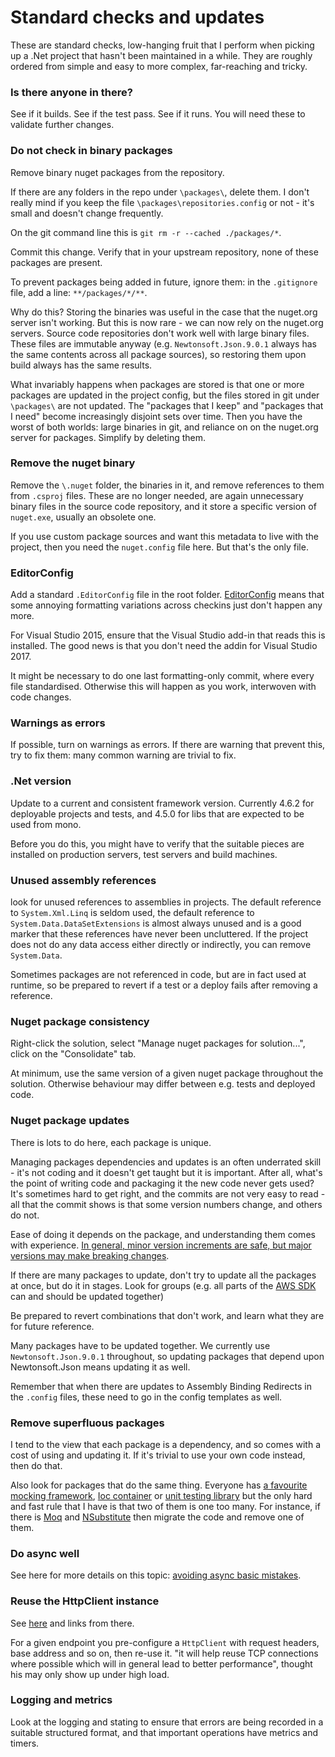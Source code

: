 # Standard checks and updates 

These are standard checks, low-hanging fruit that I perform when picking up a .Net project that hasn't been maintained in a while. They are roughly ordered from simple and easy to more complex, far-reaching and tricky.

### Is there anyone in there?

See if it builds. See if the test pass. See if it runs. You will need these to validate further changes.

### Do not check in binary packages

Remove binary nuget packages from the repository. 

If there are any folders in the repo under `\packages\`, delete them. I don't really mind if you keep the file `\packages\repositories.config` or not - it's small and doesn't change frequently.

On the git command line this is `git rm -r --cached ./packages/*`. 

Commit this change. Verify that in your upstream repository, none of these packages are present.

To prevent packages being added in future, ignore them: in the `.gitignore` file, add a line: `**/packages/*/**`. 

Why do this? Storing the binaries was useful in the case that the nuget.org server isn't working. But this is now rare - we can now rely on the nuget.org servers. Source code repositories don't work well with large binary files. These files are immutable anyway (e.g. `Newtonsoft.Json.9.0.1` always has the same contents across all package sources), so restoring them upon build always has the same results. 

What invariably happens when packages are stored is that one or more packages are updated in the project config, but the files stored in git under `\packages\` are not updated. The "packages that I keep" and "packages that I need" become increasingly disjoint sets over time. Then you have the worst of both worlds: large binaries in git, and reliance on on the nuget.org server for packages. Simplify by deleting them.

### Remove the nuget binary

Remove the `\.nuget` folder, the binaries in it, and remove references to them from `.csproj` files. These are no longer needed, are again unnecessary binary files in the source code repository, and it store a specific version of `nuget.exe`, usually an obsolete one.

If you use custom package sources and want this metadata to live with the project, then you need the `nuget.config` file here. But that's the only file. 


### EditorConfig

Add a standard `.EditorConfig` file in the root folder. [EditorConfig](http://editorconfig.org/) means that some annoying formatting variations across checkins just don't happen any more.

For Visual Studio 2015, ensure that the Visual Studio add-in that reads this is installed. The good news is that you don't need the addin for Visual Studio 2017.

It might be necessary to do one last formatting-only commit, where every file standardised. Otherwise this will happen as you work, interwoven with code changes.

### Warnings as errors

If possible, turn on warnings as errors. If there are warning that prevent this, try to fix them: many common warning are trivial to fix.

### .Net version

Update to a current and consistent framework version.
Currently 4.6.2 for deployable projects and tests, and 4.5.0 for libs that are expected to be used from mono.

Before you do this, you might have to verify that the suitable pieces are installed on production servers, test servers and build machines. 

### Unused assembly references

look for unused references to assemblies in projects. The default reference to `System.Xml.Linq` is seldom used, the default reference to `System.Data.DataSetExtensions` is almost always unused and is a good marker that these references have never been uncluttered. If the project does not do any data access either directly or indirectly, you can remove `System.Data`. 

Sometimes packages are not referenced in code, but are in fact used at runtime, so be prepared to revert if a test or a deploy fails after removing a reference.

### Nuget package consistency

Right-click the solution, select "Manage nuget packages for solution...", click on the "Consolidate" tab. 

At minimum, use the same version of a given nuget package throughout the solution. Otherwise behaviour may differ between e.g. tests and deployed code. 


### Nuget package updates

There is lots to do  here, each package is unique.

Managing packages dependencies and updates is an often underrated skill - it's not coding and it doesn't get taught but it is important. After all, what's the point of writing code and packaging it the new code never gets used? It's sometimes hard to get right, and the commits are not very easy to read - all that the commit shows is that some version numbers change, and others do not. 

Ease of doing it depends on the package, and understanding them comes with experience. [In general, minor version increments are safe, but major versions may make breaking changes](http://semver.org/). 

If there are many packages to update, don't try to update all the packages at once, but do it in stages. Look for groups (e.g. all parts of the [AWS SDK](https://www.nuget.org/packages/AWSSDK.Core/) can and should be updated together)

Be prepared to revert combinations that don't work, and learn what they are for future reference.

Many packages have to be updated together. 
We currently use `Newtonsoft.Json.9.0.1` throughout, so updating packages that depend upon Newtonsoft.Json means updating it as well. 

Remember that when there are updates to Assembly Binding Redirects in the `.config` files, these need to go in the config templates as well.

### Remove superfluous packages

I tend to the view that each package is a dependency, and so comes with a cost of using and updating it. If it's trivial to use your own code instead, then do that.

Also look for packages that do the same thing.  Everyone has [a favourite mocking framework](https://www.nuget.org/packages/Moq/), [Ioc container](https://www.nuget.org/packages/structuremap/) or [unit testing library](https://www.nuget.org/packages/NUnit/) but the only hard and fast rule that I have is that two of them is one too many. For instance, if there is [Moq](https://www.nuget.org/packages/Moq/) and [NSubstitute](https://www.nuget.org/packages/NSubstitute/) then migrate the code and remove one of them.

### Do async well

See here for more details on this topic: [avoiding async basic mistakes](./AsyncBasicMistakes).


### Reuse the HttpClient instance

 See [here](http://codereview.stackexchange.com/a/69954) and links from there. 
 
For a given endpoint you pre-configure  a `HttpClient` with request headers, base address and so on, then re-use it. "it will help reuse TCP connections where possible which will in general lead to better performance", thought his may only show up under high load.

###  Logging and metrics

Look at the logging and stating to ensure that errors are being recorded in a suitable structured format, and that important operations have metrics and timers.

